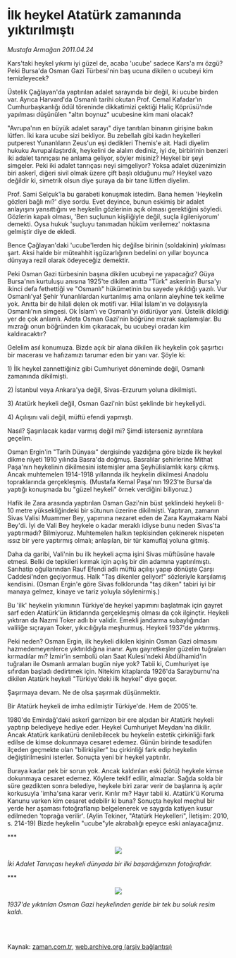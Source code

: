# İlk heykel Atatürk zamanında yıktırılmıştı

*Mustafa Armağan 2011.04.24*

<td class="columnist-detail">
<p>Kars'taki heykel yıkımı iyi güzel de, acaba 'ucube' sadece Kars'a mı özgü? Peki Bursa'da Osman Gazi Türbesi'nin baş ucuna dikilen o ucubeyi kim temizleyecek?</p>
<p>
<div id="haberMetinDiv">
<p>Üstelik Çağlayan'da yaptırılan adalet sarayında bir değil, iki ucube birden var. Ayrıca Harvard'da Osmanlı tarihi okutan Prof. Cemal Kafadar'ın Cumhurbaşkanlığı ödül töreninde dikkatimizi çektiği Haliç Köprüsü'nde yapılması düşünülen "altın boynuz" ucubesine kim mani olacak?
<p>"Avrupa'nın en büyük adalet sarayı" diye tanıtılan binanın girişine bakın lütfen. İki kara ucube sizi bekliyor. Bu zebellah gibi kadın heykelleri putperest Yunanlıların Zeus'un eşi dedikleri Themis'e ait. Hadi diyelim hukuku Avrupalılaştırdık, heykelini de alalım dediniz, iyi de, birbirinin benzeri iki adalet tanrıçası ne anlama geliyor, söyler misiniz? Heykel bir şeyi simgeler. Peki iki adalet tanrıçası neyi simgeliyor? Yoksa adalet düzenimizin biri askerî, diğeri sivil olmak üzere çift başlı olduğunu mu? Heykel vazo değildir ki, simetrik olsun diye şuraya da bir tane lütfen diyelim.
<p>Prof. Sami Selçuk'la bu garabeti konuşmak istedim. Bana hemen 'Heykelin gözleri bağlı mı?' diye sordu. Evet deyince, bunun eskimiş bir adalet anlayışını yansıttığını ve heykelin gözlerinin açık olması gerektiğini söyledi. Gözlerin kapalı olması, 'Ben suçlunun kişiliğiyle değil, suçla ilgileniyorum' demekti. Oysa hukuk 'suçluyu tanımadan hüküm verilemez' noktasına gelmiştir diye de ekledi.
<p>Bence Çağlayan'daki 'ucube'lerden hiç değilse birinin (soldakinin) yıkılması şart. Aksi halde bir müteahhit işgüzarlığının bedelini on yıllar boyunca dünyaya rezil olarak ödeyeceğiz demektir.
<p>Peki Osman Gazi türbesinin başına dikilen ucubeyi ne yapacağız? Güya Bursa'nın kurtuluşu anısına 1925'te dikilen anıtta "Türk" askerinin Bursa'yı ikinci defa fethettiği ve "Osmanlı" hükümetinin bu sayede yıkıldığı yazılı. Vur Osmanlı'ya! Şehir Yunanlılardan kurtarılmış ama onların aleyhine tek kelime yok. Anıtta bir de hilali delen ok motifi var. Hilal İslam'ın ve dolayısıyla Osmanlı'nın simgesi. Ok İslam'ı ve Osmanlı'yı öldürüyor yani. Üstelik dikildiği yer de çok anlamlı. Adeta Osman Gazi'nin böğrüne mızrak saplamışlar. Bu mızrağı onun böğründen kim çıkaracak, bu ucubeyi oradan kim kaldıracaktır? 
<p>Gelelim asıl konumuza. Bizde açık bir alana dikilen ilk heykelin çok şaşırtıcı bir macerası ve hafızamızı tarumar eden bir yanı var. Şöyle ki:
<p>1) İlk heykel zannettiğiniz gibi Cumhuriyet döneminde değil, Osmanlı zamanında dikilmişti.
<p>2) İstanbul veya Ankara'ya değil, Sivas-Erzurum yoluna dikilmişti.
<p>3) Atatürk heykeli değil, Osman Gazi'nin büst şeklinde bir heykeliydi.
<p>4) Açılışını vali değil, müftü efendi yapmıştı.
<p>Nasıl? Şaşırılacak kadar varmış değil mi? Şimdi isterseniz ayrıntılara geçelim.
<p>Osman Ergin'in "Tarih Dünyası" dergisinde yazdığına göre bizde ilk heykel dikme niyeti 1910 yılında Basra'da doğmuş. Basralılar şehirlerine Mithat Paşa'nın heykelinin dikilmesini istemişler ama Şeyhülislamlık karşı çıkmış. Ancak muhtemelen 1914-1918 yıllarında ilk heykelin dikilmesi Anadolu topraklarında gerçekleşmiş. (Mustafa Kemal Paşa'nın 1923'te Bursa'da yaptığı konuşmada bu "güzel heykeli" örnek verdiğini biliyoruz.)
<p>Hafik ile Zara arasında yaptırılan Osman Gazi'nin büst şeklindeki heykeli 8-10 metre yüksekliğindeki bir sütunun üzerine dikilmişti. Yaptıran, zamanın Sivas Valisi Muammer Bey, yapımına nezaret eden de Zara Kaymakamı Nabi Bey'di. İyi de Vali Bey heykele o kadar meraklı idiyse bunu neden Sivas'ta yaptırmadı? Bilmiyoruz. Muhtemelen halkın tepkisinden çekinerek nispeten ıssız bir yere yaptırmış olmalı; anlaşılan, bir tür kamuflaj yoluna gitmiş.
<p>Daha da garibi, Vali'nin bu ilk heykeli açma işini Sivas müftüsüne havale etmesi. Belki de tepkileri kırmak için açılış bir din adamına yaptırılmıştı. Sarıhatip oğullarından Rauf Efendi adlı müftü açılışı yapıp dönüşte Çarşı Caddesi'nden geçiyormuş. Halk "Taş dikenler geliyor!" sözleriyle karşılamış kendisini. (Osman Ergin'e göre Sivas folklorunda "taş diken" tabiri iyi bir manaya gelmez, kinaye ve tariz yoluyla söylenirmiş.)
<p>Bu 'ilk' heykelin yıkımının Türkiye'de heykel yapımını başlatmak için gayret sarf eden Atatürk'ün iktidarında gerçekleşmiş olması da çok ilginçtir. Heykeli yıktıran da Nazmi Toker adlı bir validir. Emekli jandarma subaylığından valiliğe sıçrayan Toker, yıkıcılığıyla meşhurmuş. Heykeli 1937'de yıktırmış.
<p>Peki neden? Osman Ergin, ilk heykeli dikilen kişinin Osman Gazi olmasını hazmedemeyenlerce yıktırıldığına inanır. Aynı gayretkeşler güzelim tuğraları kırmadılar mı? İzmir'in sembolü olan Saat Kulesi'ndeki Abdülhamid'in tuğraları ile Osmanlı armaları bugün niye yok? Tabii ki, Cumhuriyet işe sıfırdan başladı dedirtmek için. Nitekim kitaplarda 1926'da Sarayburnu'na dikilen Atatürk heykeli "Türkiye'deki ilk heykel" diye geçer.
<p>Şaşırmaya devam. Ne de olsa şaşırmak düşünmektir.
<p>Bir Atatürk heykeli de imha edilmiştir Türkiye'de. Hem de 2005'te.
<p>1980'de Emirdağ'daki askerî garnizon bir ere alçıdan bir Atatürk heykeli yaptırıp belediyeye hediye eder. Heykel Cumhuriyet Meydanı'na dikilir. Ancak Atatürk karikatürü denilebilecek bu heykelin estetik çirkinliği fark edilse de kimse dokunmaya cesaret edemez. Günün birinde tesadüfen ilçeden geçmekte olan "bilirkişiler" bu çirkinliği fark edip heykelin değiştirilmesini isterler. Sonuçta yeni bir heykel yaptırılır.
<p>Buraya kadar pek bir sorun yok. Ancak kaldırılan eski (kötü) heykele kimse dokunmaya cesaret edemez. Köylere teklif edilir, almazlar. Sağda solda bir süre gezdikten sonra belediye, heykele biri zarar verir de başlarına iş açılır korkusuyla 'imha'sına karar verir. Kırılır mı? Hayır tabii ki. Atatürk'ü Koruma Kanunu varken kim cesaret edebilir ki buna? Sonuçta heykel meçhul bir yerde her aşaması fotoğraflanıp belgelenerek ve saygıda katiyen kusur edilmeden 'toprağa verilir'. (Aylin Tekiner, "Atatürk Heykelleri", İletişim: 2010, s. 214-19) Bizde heykelin "ucube"yle akrabalığı epeyce eski anlayacağınız. 
<p>***
<p><p align="center"><img src="http://web.archive.org/web/20110904013205im_/http://medya.zaman.com.tr/2011/04/24/armagan01.jpg"/>
<p><i>İki Adalet Tanrıçası heykeli dünyada bir ilki başardığımızın fotoğrafıdır.</i>
<p>***
<p><p align="center"><img src="http://web.archive.org/web/20110904013205im_/http://medya.zaman.com.tr/2011/04/24/armagan02.jpg"/>
<p><i>1937'de yıktırılan Osman Gazi heykelinden geride bir tek bu soluk resim kaldı.</i></p></p></p></p></p></p></p></p></p></p></p></p></p></p></p></p></p></p></p></p></p></p></p></p></p></p></p></p></div>
</p>


<p><br>
		 </br></p></td>

Kaynak: [zaman.com.tr](http://zaman.com.tr/yazar.do?yazino=1125333), [web.archive.org (arşiv bağlantısı)](http://web.archive.org/web/20110904013205/http://www.zaman.com.tr:80/yazar.do?yazino=1125333)
